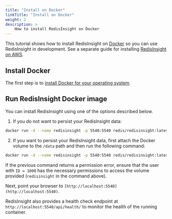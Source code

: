 ```yaml
---
title: "Install on Docker"
linkTitle: "Install on Docker"
weight: 2
description: >
    How to install RedisInsight on Docker
---
```

This tutorial shows how to install RedisInsight on [Docker](https://www.docker.com/) so you can use RedisInsight in development.
See a separate guide for installing [RedisInsight on AWS](/docs/install/install-redisinsight/install-on-aws/).

## Install Docker

The first step is to [install Docker for your operating system](https://docs.docker.com/install/). 

## Run RedisInsight Docker image

You can install RedisInsight using one of the options described below.

1. If you do not want to persist your RedisInsight data:

```bash
docker run -d --name redisinsight -p 5540:5540 redis/redisinsight:latest
```
2. If you want to persist your RedisInsight data, first attach the Docker volume to the `/data` path and then run the following command:

```bash
docker run -d --name redisinsight -p 5540:5540 redis/redisinsight:latest -v redisinsight:/data
```

If the previous command returns a permission error, ensure that the user with `ID = 1000` has the necessary permissions to access the volume provided (`redisinsight` in the command above).

Next, point your browser to `[http://localhost:5540](http://localhost:5540)`.

RedisInsight also provides a health check endpoint at `http://localhost:5540/api/health/` to monitor the health of the running container.
